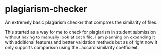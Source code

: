 # plagiarism-checker
An extremely basic plagiarism checker that compares the similarity of files.


This started as a way for me to check for plagiarism in student submission without having to manually look at each file.
I am planning on expanding it with additional features and better validation methods but as of right now it only
supports comparison using the Jaccard similarity coefficient.
